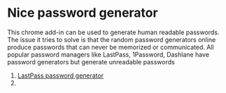 # Nice password generator
This chrome add-in can be used to generate human readable passwords. The issue it tries to solve is that the random password generators online produce passwords that can never be memorized or communicated. All popular password managers like LastPass, 1Password, Dashlane have password generators but generate unreadable passwords

 1. [LastPass password generator](https://www.lastpass.com/password-generator)
 2. 

<!--stackedit_data:
eyJoaXN0b3J5IjpbLTk3ODEwOTM1NywxOTE5ODU5NzUzLC0yMD
kzNjQ0NDU4XX0=
-->